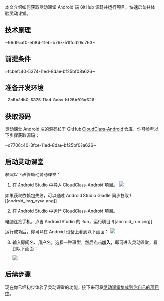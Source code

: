 本文介绍如何获取灵动课堂 Android 端 GitHub 源码并运行项目，快速启动并体验灵动课堂。

## 技术原理

~96d9aaf0-eb84-11eb-b768-51ffcd29c763~

<a name="prerequisites"></a>

## 前提条件

~fcbefc40-5374-11ed-8dae-bf25bf08a626~

## 准备开发环境

~2c5b8db0-5375-11ed-8dae-bf25bf08a626~

## 获取源码

灵动课堂 Android 端的源码位于 GitHub [CloudClass-Android](https://github.com/AgoraIO-Community/CloudClass-Android) 仓库，你可参考以下步骤获取源码：

~c7706c40-3fce-11ed-8dae-bf25bf08a626~

## 启动灵动课堂

参照以下步骤启动灵动课堂：

1. 在 Android Studio 中导入 CloudClass-Android 项目。
   ![](https://web-cdn.agora.io/docs-files/1648635239823)

  如果获取依赖包失败，可以通过 Android Studio Gradle 同步拉取
![[android_img_sync.png]]

2. 在 Android Studio 中运行 CloudClass-Android 项目。

电脑连接手机，点击 Android Studio 的 Run，运行项目
![[android_run.png]]

运行成功后，你可以在 Android 设备上看到以下画面：
   ![](https://web-cdn.agora.io/docs-files/1648635613438)

3. 输入房间名、用户名，选择一种班型，然后点击**加入**，即可进入灵动课堂，看到以下画面：

   ![](https://web-cdn.agora.io/docs-files/1648635720196)

## 后续步骤

现在你已经初步体验了灵动课堂的功能，接下来可将[灵动课堂集成到你自己的项目中](/cn/agora-class/agora_class_integrate_android?platform=Android)。